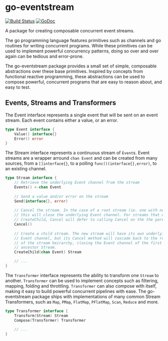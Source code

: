 # go-eventstream

[![Build Status](https://travis-ci.org/bernos/go-eventstream.svg?branch=master)](https://travis-ci.org/bernos/go-eventstream)&nbsp;[![GoDoc](https://godoc.org/github.com/bernos/go-eventstream?status.svg)](https://godoc.org/github.com/bernos/go-eventstream)

A package for creating composable concurrent event streams. 

The go programming language features primitives such as channels and go routines for writing concurrent programs. While these primitives can be used to implement powerful concurrency patterns, doing so over and over again can be tedious and error-prone.

The go-eventstream package provides a small set of simple, composable abstractions over these base primitives. Inspired by concepts from functional reactive programming, these abstractions can be used to compose powerful, concurrent programs that are easy to reason about, and easy to test.

## Events, Streams and Transformers

The Event interface represents a single event that will be sent on an event stream. Each event contains either a value, or an error.

```go
type Event interface {
	Value() interface{}
	Error() error
}
```

The Stream interface represents a continuous stream of `Event`s. Event streams are a wrapper arround `chan Event` and can be created from many sources, from a `[]interface{}`, to a polling `func()(interface{},error)`, to an existing channel.

```go
type Stream interface {
  	// Retrieve the underlying Event channel from the stream
	Events() <-chan Event
	
	// Send a value and/or error on the stream
	Send(interface{}, error)
	
	// Cancel the stream. In the case of a root stream (ie. one with no parent), 
	// this will close the underlying Event channel. For streams that were created via
	// CreateChild, Cancel will defer to calling Cancel on the the parent stream
	Cancel()
	
	// Create a child stream. The new stream will have its own underlying
	// Event channel, but its Cancel method will cascade back to the root
	// of the stream heirarchy, closing the Event channel of the first 
	// ancestor Stream.
	CreateChild(chan Event) Stream

  	// ...
}
```

The `Transformer` interface represents the ability to transform one `Stream` to another. `Transformer` can be used to implement concepts such as filtering, mapping, folding and throttling. `Transformer` can also compose with itself, making it easy to build powerful concurrent pipelines with ease. The go-eventstream package ships with implementations of many common Stream Transformers, such as `Map`, `PMap`, `FlatMap`, `PFlatMap`, `Scan`, `Reduce` and more.

```go
type Transformer interface {
	Transform(Stream) Stream
	Compose(Transformer) Transformer
	
	// ...
}
```

